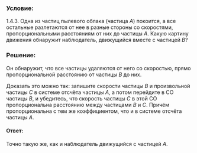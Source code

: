 ###  Условие:

$1.4.3.$ Одна из частиц пылевого облака (частица $А$) покоится, а все остальные разлетаются от нее в разные стороны со скоростями, пропорциональными расстояниям от них до частицы $А$. Какую картину движения обнаружит наблюдатель, движущийся вместе с частицей $В$?

###  Решение:

Он обнаружит, что все частицы удаляются от него со скоростью, прямо пропорциональной расстоянию от частицы $B$ до них.

Доказать это можно так: запишите скорости частицы $B$ и произвольной частицы $C$ в системе отсчёта частицы $A$, а потом перейдите в СО частицы $B$, и убедитесь, что скорость частицы $C$ в этой СО пропорциональна расстоянию между частицами $B$ и $C$. Причём пропорциональна с тем же коэффициентом, что и в системе отсчёта частицы $A$.

#### Ответ:

Точно такую же, как и наблюдатель движущийся с частицей $А$.